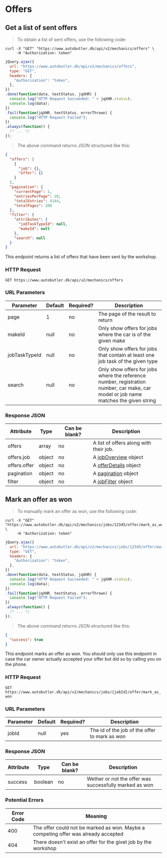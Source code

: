 # Offers

## Get a list of sent offers

> To obtain a list of sent offers, use the following code:

```shell
curl -X "GET" "https://www.autobutler.dk/api/v2/mechanics/offers" \
     -H "Authorization: token"
```

```javascript
jQuery.ajax({
  url: "https://www.autobutler.dk/api/v2/mechanics/offers",
  type: "GET",
  headers: {
    "Authorization": "token",
  },
})
.done(function(data, textStatus, jqXHR) {
  console.log("HTTP Request Succeeded: " + jqXHR.status);
  console.log(data);
})
.fail(function(jqXHR, textStatus, errorThrown) {
  console.log("HTTP Request Failed");
})
.always(function() {
  /* ... */
});
```

> The above command returns JSON structured like this:

```json
{
  "offers": [
    {
      "job": {},
      "offer": {}
    }
  ],
  "pagination": {
    "currentPage": 1,
    "entriesPerPage": 20,
    "totalEntries": 4144,
    "totalPages": 208
  },
  "filter": {
    "attributes": {
      "jobTaskTypeId": null,
      "makeId": null
    },
    "search": null
  }
}
```

This endpoint returns a list of offers that have been sent by the workshop.

### HTTP Request

`GET https://www.autobutler.dk/api/v2/mechanics/offers`

### URL Parameters

Parameter     | Default | Required? | Description
------------- | ------- | --------- | -----------------------------------------------------------------------------------------------------------------------------------
page          | 1       | no        | The page of the result to return
makeId        | null    | no        | Only show offers for jobs where the car is of the given make
jobTaskTypeId | null    | no        | Only show offers for jobs that contain at least one job task of the given type
search        | null    | no        | Only show offers for jobs where the reference number, registration number, car make, car model or job name matches the given string

### Response JSON

Attribute    | Type    | Can be blank? | Description
------------ | ------- | ------------- | ----------------------------------------------------------
offers       | array   | no            | A list of offers along with their job.
offers.job   | object  | no            | A <a href="#joboverview">jobOverview</a> object
offers.offer | object  | no            | A <a href="#offerdetails">offerDetails</a> object
pagination   | object  | no            | A <a href="#pagination">pagination</a> object
filter       | object  | no            | A <a href="#jobfilter">jobFilter</a> object

## Mark an offer as won

> To manually mark an offer as won, use the following code:

```shell
curl -X "GET" "https://www.autobutler.dk/api/v2/mechanics/jobs/12345/offer/mark_as_won" \
     -H "Authorization: token"
```

```javascript
jQuery.ajax({
  url: "https://www.autobutler.dk/api/v2/mechanics/jobs/12345/offer/mark_as_won",
  type: "GET",
  headers: {
    "Authorization": "token",
  },
})
.done(function(data, textStatus, jqXHR) {
  console.log("HTTP Request Succeeded: " + jqXHR.status);
  console.log(data);
})
.fail(function(jqXHR, textStatus, errorThrown) {
  console.log("HTTP Request Failed");
})
.always(function() {
  /* ... */
});
```

> The above command returns JSON structured like this:

```json
{
  "success": true
}
```

This endpoint marks an offer as won. You should only use this endpoint in case
the car owner actually accepted your offer but did so by calling you on the
phone.

### HTTP Request

`GET https://www.autobutler.dk/api/v2/mechanics/jobs/{jobId}/offer/mark_as_won`

### URL Parameters

Parameter     | Default | Required? | Description
------------- | ------- | --------- | ---------------------------------------------
jobId         | null    | yes       | The id of the job of the offer to mark as won

### Response JSON

Attribute    | Type    | Can be blank? | Description
------------ | ------- | ------------- | ------------------------------------------------------
success      | boolean | no            | Wether or not the offer was successfully marked as won

### Potential Errors

Error Code | Meaning
---------- | ----------------------------------------------------------------------------------
400        | The offer could not be marked as won. Maybe a competing offer was already accepted
404        | There doesn't exist an offer for the givet job by the workshop
